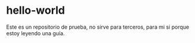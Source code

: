 # hello-world
Este es un repositorio de prueba, no sirve para terceros, para mi si porque estoy leyendo una guía.
